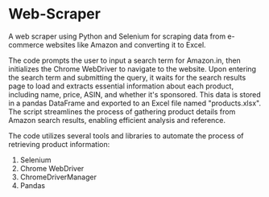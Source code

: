 # Web-Scraper
 A web scraper using Python and Selenium for scraping data from e-commerce websites like Amazon and converting it to Excel.

The code prompts the user to input a search term for Amazon.in, then initializes the Chrome WebDriver to navigate to the website. Upon entering the search term and submitting the query, it waits for the search results page to load and extracts essential information about each product, including name, price, ASIN, and whether it's sponsored. This data is stored in a pandas DataFrame and exported to an Excel file named "products.xlsx". The script streamlines the process of gathering product details from Amazon search results, enabling efficient analysis and reference.

The code utilizes several tools and libraries to automate the process of retrieving product information:
1. Selenium
2. Chrome WebDriver
3. ChromeDriverManager
4. Pandas
